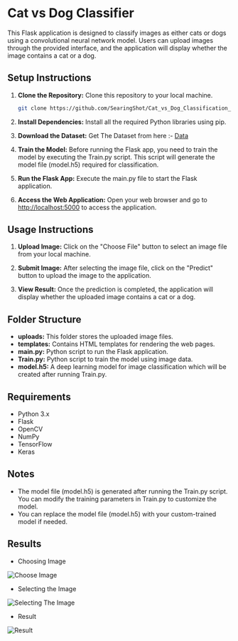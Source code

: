 # Cat vs Dog Classifier

This Flask application is designed to classify images as either cats or dogs using a convolutional neural network model. Users can upload images through the provided interface, and the application will display whether the image contains a cat or a dog.

## Setup Instructions

1. **Clone the Repository:** Clone this repository to your local machine.

    ```bash
    git clone https://github.com/SearingShot/Cat_vs_Dog_Classification_using_flask.git
    ```

2. **Install Dependencies:** Install all the required Python libraries using pip.

3. **Download the Dataset:** Get The Dataset from here :- [Data](https://github.com/laxmimerit/dog-cat-full-dataset.git)

4. **Train the Model:** Before running the Flask app, you need to train the model by executing the Train.py script. This script will generate the model file (model.h5) required for classification.

5. **Run the Flask App:** Execute the main.py file to start the Flask application.

6. **Access the Web Application:** Open your web browser and go to [http://localhost:5000](http://localhost:5000) to access the application.

## Usage Instructions

1. **Upload Image:** Click on the "Choose File" button to select an image file from your local machine.

2. **Submit Image:** After selecting the image file, click on the "Predict" button to upload the image to the application.

3. **View Result:** Once the prediction is completed, the application will display whether the uploaded image contains a cat or a dog.

## Folder Structure

- **uploads:** This folder stores the uploaded image files.
- **templates:** Contains HTML templates for rendering the web pages.
- **main.py:** Python script to run the Flask application.
- **Train.py:** Python script to train the model using image data.
- **model.h5:** A deep learning model for image classification which will be created after running Train.py.

## Requirements

- Python 3.x
- Flask
- OpenCV
- NumPy
- TensorFlow
- Keras

## Notes

- The model file (model.h5) is generated after running the Train.py script. You can modify the training parameters in Train.py to customize the model.
- You can replace the model file (model.h5) with your custom-trained model if needed.

## Results
- Choosing Image

![Choose Image](https://github.com/SearingShot/Cat_vs_Dog_Classification_using_flask/assets/121299642/8c38db5e-0ada-4f70-bb59-77b952013433)


- Selecting the Image

![Selecting The Image](https://github.com/SearingShot/Cat_vs_Dog_Classification_using_flask/assets/121299642/c8b622cb-a7f4-4e0f-803a-60bdb6c6ed04)


- Result

![Result](https://github.com/SearingShot/Cat_vs_Dog_Classification_using_flask/assets/121299642/ba4e94be-80c7-40fa-867b-a015cdbcec7b)


